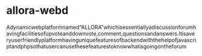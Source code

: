 # allora-webd
Adynamicwebplatformnamed“ALLORA”whichisessentiallyadiscussionforumhavingfacilitiesofupvoteanddownvote,comment,questionsandanswers.Itisaveryuserfriendlyplatformhavinguniquefeaturesofbackendwiththehelpofjavascriptandphpsothatusercanusethesefeaturestoknowwhatisgoingontheforum
